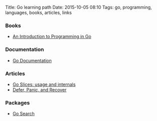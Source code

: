 Title: Go learning path
Date: 2015-10-05 08:10
Tags: go, programming, languages, books, articles, links


### Books

- [An Introduction to Programming in Go](https://www.golang-book.com/)


### Documentation

- [Go Documentation](https://golang.org/doc/)


### Articles

- [Go Slices: usage and internals](http://blog.golang.org/go-slices-usage-and-internals)
- [Defer, Panic, and Recover](http://blog.golang.org/defer-panic-and-recover)


### Packages

- [Go Search](http://go-search.org/)





